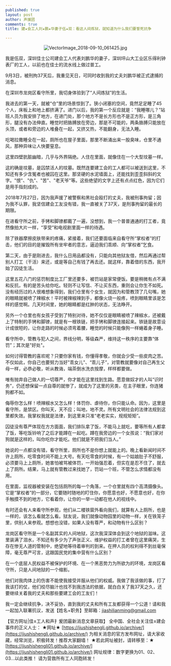 ```yaml
---
published: true
layout: post
author: 声援团
comments: true
title: 建★会工人刘★鹏★华妻子伍★双：看这人间炼狱，就知道为什么我们要誓死抗争

---         
```

<center>
  
<img src="https://i.loli.net/2018/09/10/5b968a61a02aa.jpg" alt="VectorImage_2018-09-10_061425.jpg" title="VectorImage_2018-09-10_061425.jpg" />

</center>

我是伍双，深圳佳士公司建会工人代表刘鹏华的妻子，深圳坪山大工业区乐得利钟表厂的工人，以前也在佳士的流水线上做过普工。

9月3日，被刑拘37天后，我重见天日，可同时收到我的丈夫刘鹏华被正式逮捕的消息。

在深圳市龙岗区看守所里，我切身体验到了“人间炼狱”的生活。

我进去的第一天，就被“仓”里的场景惊到了。狭小闭塞的空间，竟然足足睡了45个人，床板上和地上都挤满了。进门以后，我的第一个反应就是：“我睡哪儿？”站班人员为我安排了地方，在进门处，那个地方不是长方形也不是正方形，是三角形，腿没有办法伸直。睡觉时把胳膊放在旁边，那是不可能的，两条胳膊只能放在头顶，或者和旁边的人堆叠在一起，又挤又热，不能翻身，无法入睡。

吃喝拉撒睡全在一起，厕所也在屋子里面，那里不断涌出来一股臭味，仓里不通风，那种异味让人快要窒息。

这里四壁肮脏幽暗，几乎与外界隔绝。人住在里面，就像住在一个大型坟墓一样。

这的确是坟墓，是囚禁活人的坟墓。既然连要建工会的工人都可以被送到这里，不知还有多少含冤者也被囚在这里。那坚硬的水泥墙面上，还能找到歪歪斜斜的文字。"恨"、"仇"、"苦"、"老天爷"等。这些绝望的文字上还有点点红色，因为它们是用手指刻成的。

2018年7月27日，因为我声援了被警察和黑社会殴打的丈夫，我被刑事拘留；因为我不认罪，我坚信建会工友没有错，我一直被关了37天，是刑事拘留的最长的期限。

在进看守所之前，手铐和脚镣都戴了一遍，没想到，我一个普普通通的打工者，竟然像拍大片一样，“享受”和电视剧里面一样的待遇。

除了铁器摩擦皮肤带来的疼痛，紧接着，我们还要面临来自看守所“掌权者”的打击，他们的目的是摧毁所有坐牢者的意志，逼迫我们乖顺、向“掌权者”乞食。

第二天，由于是刚进去，我什么日用品都没有，只能向其他狱友借，然后再通过帮别人打工（干活）来还，或是等自己有钱了再去还。就这样，靠着借的东西，我开始了囚徒生活。

这里五花八门的惩罚制度比工厂里还要多，被罚站是家常便饭。要是稍微有点不满和反抗，有的是苦头给你吃。轻则不让写信、不让买东西，重则会让你生不如死。没有经历过的人很难想象得到，我们仓里有个女生，就因为和管教顶了几句嘴，她的眼睛就被喷了辣椒水！平时被辣椒辣到手，都像火烧一般疼，喷到眼睛里该是怎样的感觉啊。几天时间里，她的眼睛都是红肿的状态，无法睁开。

另外一个仓里也有女孩子受到了特别对待，她不仅仅是眼睛被喷了辣椒水，还被戴上了特制的手铐和脚镣，就是有一根铁链，把手铐和脚镣连接起来。铁链是故意设计成很短的，让你走路的时候必须弯着腰，睡觉的时候只能像狗一样蜷着身子睡。

看守所中，管教与犯人之间，界线分明，等级森严，维持这一秩序的主要靠“体罚”；其次是"好处"。

如何讨得管教的喜欢呢？只要你家有钱，你懂得孝敬，你就会少受一些皮肉之苦。不仅如此，你自己也要努力当好"乖女儿"、“乖儿子”，对管教就要像对自己再生父母一样，必恭必敬，听从教诲，端茶倒水洗衣按摩，样样都要做。

唯有抛弃自己做人的一切尊严，你才能在这里找到生路。愿意做奴才的人叫“识时务”，仍还想保留一点自尊的就惨了，就成为了这里的另类，在主子眼里，你连猪狗都不如。

侮辱你怎么样！喷辣椒水又怎么样！体罚你、虐待你，你只能认命。因为，这里是看守所，是禁区。你叫天，天不应；叫地，地不灵。所有文明社会的法律法规到这里都失效。我掌权我就是法律，到这里来只准“老老实实，规规矩矩”。

囚徒没有尊严体现在方方面面，我们排队拿了饭，不能马上就吃，要等所有人都拿了饭，等吃饭铃响了之后才能蹲在一起吃。蹲在我旁边的一个女孩说：“我们家对狗就是这样的，叫你吃你才能吃。他们就是不把我们当人。”

她说的一点都没有错，看守所里，厕所也不是你想上就能上的。晚上看新闻时间不许上厕所，吃零食时间不能上大号。有天吃零食的时候，有一个姑娘肚子不舒服，必须要马上上厕所，她害怕被骂被体罚，一开始强忍着，但实在是忍不住了，就去上了厕所。结果，马上就有管教过来找她了，罚站一个班，不管怎么求情都没有用。

在里面，监视器被安装在包括厕所的每一个角落，一个仓里就有四个高清摄像头。它是“掌权者”的一部分，它要随时随地的盯住你，你愿意也好，不愿意也好，在你手触摸不到的地方，它看着你，让你的一举一动都在他人的视线中。

有时还会有人来看守所参观，他们从二楼铁窗外看向我们，就算有人上厕所，也是一样的，该怎么看就怎么看。狱友说，我们就像动物园里的动物一样，关在铁笼子里，供别人来参观。想想也没错，如果人没有尊严，和动物有什么区别？

龙岗区看守所是一个名副其实的人间地狱，这次我深深体会到这个地狱的滋味。这里装满了泪水，不知还有多少为了声张正义、维护权益的打工者曾在这里痛哭，生存在惨无人道的管制中，绝望地等待着审判的到来。在押人员的权利得不到丝毫保障，毫无尊严可言，这跟国民党的集中营有什么区别？

在一个底层人民权益不被保护的环境、在一个黑恶势力为所欲为的环境，龙岗区看守所，只是人间地狱的一个缩影。

他们对我肉体上的伤害不能使我接受并服从他们的权威。我做了我该做的事，打了我该打的仗，他们绞尽脑汁也找不到我违法的依据，就白白关了我37天之久，还要继续关着我的丈夫和那些要建工会的工友们！

我一定会继续抗争，决不妥协，直到我的丈夫和所有工友都获得一个公道！请和我一起加入联署抗议，发送【姓名+职务】至邮箱：jiashilianming@gmail.com

【官方网址|佳±工人和声扌爰团最新消息文章获取】
全中国、全社会关注佳±建会事件的正义人士：
★网址★
[https://jiushishengli.github.io/archive/](https://jiushishengli.github.io/archive/)
为相关消息的官方发布网址，请大家收藏，经常浏览，积极转发！推荐大家翻墙！
★若此网址被封，请转移至：★
[https://jiushishengli01.github.io/archive/](https://jiushishengli01.github.io/archive/)
网址规律：数字更换为01、02、03...以此类推！
请为营救所有工人同胞转发！
